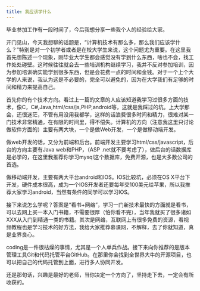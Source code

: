 ```yaml
---
title: 我应该学什么
---
```


毕业参加工作有一段时间了，今后我想分享一些我个人的经验给大家。

开门见山，今天我想聊的话题是，“计算机技术有那么多，那么我们应该学什么？”特别是对一个初学者或者是在校大学生来说，这个问题尤为重要。在这里我首先想陈述一个现象，刚毕业大学生都会感觉没有学到什么东西，啥也不会，找工作处处碰壁。这时候往往就会去一些培训机构继续学习，我并不反对参加培训，因为参加培训确实能学到很多东西，但是会花费一点的时间和金钱。对于一个上个大学的人来说，我认为这是不必要的，完全可以避免的，因为在大学我们有足够的时间和精力来提高自己。

首先你的有个技术方向。看过上一篇的文章的人应该知道我学习过很多方面的技术，像C，C#,Java,html/css/js,PHP,android等，这就是我踩过的坑。上大学那会，还很迷茫，不管有用没用我都学，这样的话浪费很多时间和精力，很难对某一门技术非常精通，在有限的时间里，得不偿失。计算机的方向（注意我这里只讨论做软件方面的）主要有两大块，一个是做Web开发，一个是做移动端开发。

做web开发的话，又分为前端和后台。前端开发主要学习html/css/javascript，后台的方向主要有Java web和PHP，（ASP .net就不要考虑了），做后台的话数据库是必学的，在这里我推荐你学习mysql这个数据库，免费开源，也是大多数公司的首选。

做移动端开发，主要有两大平台android和IOS。IOS比较坑，必须在OS X平台下开发，硬件成本很高，成为一个IOS开发者还要每年交100美元给苹果，所以我推荐大家学习android，当然有条件的同学可以学习IOS。

接下来说怎么学呢？答案是“看书+网络”，学习一门新技术最快的方面就是看书，可以去网上买一本入门书籍，不需要很厚（怕你看不完），当年我就买了很多诸如XXX从入门到精通一类的书籍。其次是网络，互联网上有很多免费的资源，看视频教程也是学习技术的好方法，我给大家推荐慕课网，不解释，去了你就知道，真是业界良心。

coding是一件很枯燥的事情，尤其是一个人单兵作战。接下来向你推荐的是版本管理工具Git和代码托管平台GitHub。在那里你会找到全世界大牛的开源项目，也可以把自己的代码托管到上面，进行多人协同开发。

还是那句话，兴趣是最好的老师，当你决定一个方向了，坚持走下去，一定会有所收获的。